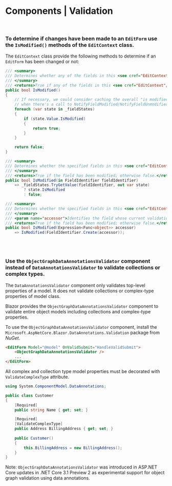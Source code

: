 # Components | Validation
<br>


### To determine if changes have been made to an `EditForm` use the `IsModified()` methods of the `EditContext` class.

The `EditContext` class provide the following methods to determine if an `EditForm` has been changed or not:

```csharp
/// <summary>
/// Determines whether any of the fields in this <see cref="EditContext"/> have been modified.
/// </summary>
/// <returns>True if any of the fields in this <see cref="EditContext"/> have been modified; otherwise false.</returns>
public bool IsModified()
{
	// If necessary, we could consider caching the overall "is modified" state and only recomputing
	// when there's a call to NotifyFieldModified/NotifyFieldUnmodified
	foreach (var state in _fieldStates)
	{
		if (state.Value.IsModified)
		{
			return true;
		}
	}

    return false;
}

/// <summary>
/// Determines whether the specified fields in this <see cref="EditContext"/> has been modified.
/// </summary>
/// <returns>True if the field has been modified; otherwise false.</returns>
public bool IsModified(in FieldIdentifier fieldIdentifier)
	=> _fieldStates.TryGetValue(fieldIdentifier, out var state)
		? state.IsModified
		: false;

/// <summary>
/// Determines whether the specified fields in this <see cref="EditContext"/> has been modified.
/// </summary>
/// <param name="accessor">Identifies the field whose current validation messages should be returned.</param>
/// <returns>True if the field has been modified; otherwise false.</returns>
public bool IsModified(Expression<Func<object>> accessor)
	=> IsModified(FieldIdentifier.Create(accessor));
```
<br><br>


### Use the `ObjectGraphDataAnnotationsValidator` component instead of  `DataAnnotationsValidator` to validate collections or complex types.

 The `DataAnnotationsValidator` component only validates top-level properties of a model. It does not validate collections or complex-type properties of model class.

Blazor provides the `ObjectGraphDataAnnotationsValidator` component to validate entire object models including collections and complex-type properties.

To use the `ObjectGraphDataAnnotationsValidator` component, install the `Microsoft.AspNetCore.Blazor.DataAnnotations.Validation` package from _NuGet_.

```html
<EditForm Model="@model" OnValidSubmit="HandleValidSubmit">
	<ObjectGraphDataAnnotationsValidator />
	...
</EditForm>
```

All complex and collection type model properties must be decorated with `ValidateComplexType` attribute.

```csharp
using System.ComponentModel.DataAnnotations;

public class Customer
{
	[Required]  
	public string Name { get; set; }  

	[Required]  
	[ValidateComplexType]  
	public Address BillingAddress { get; set; }  
  
	public Customer()
	{  
		this.BillingAddress = new BillingAddress();  
	}
}
```

Note: `ObjectGraphDataAnnotationsValidator` was introduced in ASP<span>.<span>NET Core updates in .NET Core 3.1 Preview 2 as experimental support for object graph validation using data annotations.
<br>

